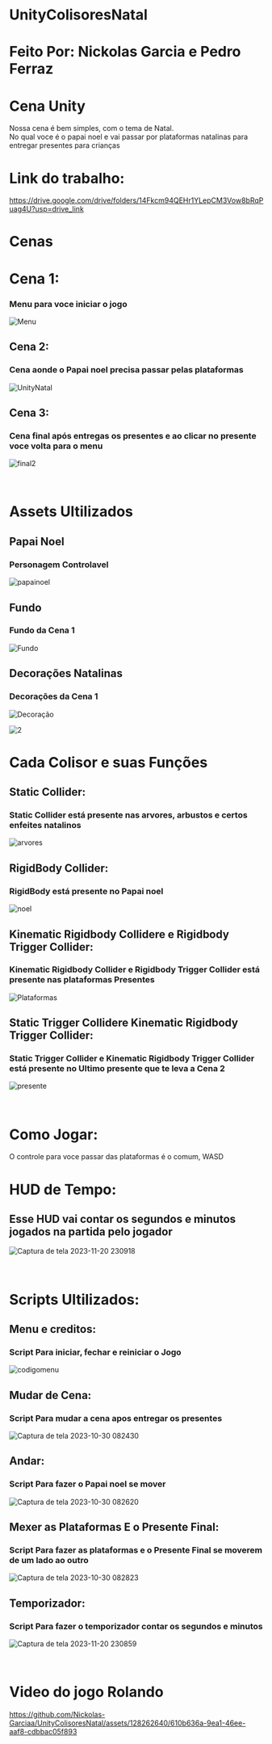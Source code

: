 # UnityColisoresNatal
<h1>Feito Por: Nickolas Garcia e Pedro Ferraz
<h1>Cena Unity</h1>
Nossa cena é bem simples, com o tema de Natal. <br> 
No qual voce é o papai noel e vai passar por plataformas natalinas para entregar presentes para crianças
<h1>Link do trabalho:</h1>
  
https://drive.google.com/drive/folders/14Fkcm94QEHr1YLepCM3Vow8bRqPuag4U?usp=drive_link

<h1>Cenas</h1>

<h1>Cena 1:</h1>
<h3>Menu para voce iniciar o jogo</h3>

![Menu](https://github.com/Nickolas-Garciaa/UnityColisoresNatal/assets/128262640/3d87443c-1212-446b-93cd-fae02098a4d8)

<h2>Cena 2:</h2>
<h3>Cena aonde o Papai noel precisa passar pelas plataformas</h3>

![UnityNatal](https://github.com/Nickolas-Garciaa/UnityColisoresNatal/assets/128262640/9c2cc606-99e7-49e6-bf88-948e3dd3aff6)

<h2>Cena 3:</h2>
<h3>Cena final após entregas os presentes e ao clicar no presente voce volta para o menu</h3>

![final2](https://github.com/Nickolas-Garciaa/UnityColisoresNatal/assets/128262640/3e9e34eb-4562-4bbf-b680-949a437ca6a8)

<br>

<H1>Assets Ultilizados</H1>
<h2>Papai Noel</h2>
<h3>Personagem Controlavel</h3>

![papainoel](https://github.com/Nickolas-Garciaa/UnityColisoresNatal/assets/128262640/5193b49f-9b55-44a1-8ccb-8891bf4e2998)

<h2>Fundo</h2>
<H3>Fundo da Cena 1</H3>

![Fundo](https://github.com/Nickolas-Garciaa/UnityColisoresNatal/assets/128262640/fe305eba-0dbe-4247-af79-2f71a058720c)

<h2>Decorações Natalinas</h2>
<h3>Decorações da Cena 1</h3>

![Decoração](https://github.com/Nickolas-Garciaa/UnityColisoresNatal/assets/128262640/15d770ac-de45-432f-a716-3c08b3ec5715)

![2](https://github.com/Nickolas-Garciaa/UnityColisoresNatal/assets/128262640/5d3e625c-fedb-405e-82c1-2e8d35e53f52)

<h1>Cada Colisor e suas Funções</h1>
<H2>Static Collider:</H2>
<H3>Static Collider está presente nas arvores, arbustos e certos enfeites natalinos</H3>

![arvores](https://github.com/Nickolas-Garciaa/UnityColisoresNatal/assets/128262640/4bc31b43-eb4a-4334-a24b-442cf4adb27c)

<h2>RigidBody Collider:</h2>
<h3>RigidBody está presente no Papai noel</h3>

![noel](https://github.com/Nickolas-Garciaa/UnityColisoresNatal/assets/128262640/4a78e7e7-b4d6-48af-81a0-4dfeb5795069)

<h2>Kinematic Rigidbody Collidere e Rigidbody Trigger Collider:</h2>
<h3>Kinematic Rigidbody Collider e Rigidbody Trigger Collider está presente nas plataformas Presentes</h3>

![Plataformas](https://github.com/Nickolas-Garciaa/UnityColisoresNatal/assets/128262640/4868d35a-a4a7-4e5a-b760-e9a9fd023049)

<h2>Static Trigger Collidere Kinematic Rigidbody Trigger Collider:</h2>
<h3>Static Trigger Collider e Kinematic Rigidbody Trigger Collider está presente no Ultimo presente que te leva a Cena 2</h3>

![presente](https://github.com/Nickolas-Garciaa/UnityColisoresNatal/assets/128262640/409f1cb9-c565-4147-948b-3fbe8fc1b09d)

<br>

<h1>Como Jogar:</h1>
O controle para voce passar das plataformas é o comum, WASD

<h1>HUD de Tempo:</h1>
<h2>Esse HUD vai contar os segundos e minutos jogados na partida pelo jogador</h2>

![Captura de tela 2023-11-20 230918](https://github.com/Nickolas-Garciaa/UnityColisoresNatal/assets/128262640/c4ba1f13-a3dd-49e2-939f-843672cca9c5)


<br>

<h1>Scripts Ultilizados:</h1>

<h2>Menu e creditos:</h2>
<h3>Script Para iniciar, fechar e reiniciar o Jogo</h3>

![codigomenu](https://github.com/Nickolas-Garciaa/UnityColisoresNatal/assets/128262640/2ab96f7c-b1b3-4731-aaa9-4f4730dfd5f1)


<H2>Mudar de Cena:</H2>
<h3>Script Para mudar a cena apos entregar os presentes</h3>

![Captura de tela 2023-10-30 082430](https://github.com/Nickolas-Garciaa/UnityColisoresNatal/assets/128262640/6bd5e7fc-553a-4b77-884a-bb1f13c65b65)

<h2>Andar:</h2>
<h3>Script Para fazer o Papai noel se mover</h3>

![Captura de tela 2023-10-30 082620](https://github.com/Nickolas-Garciaa/UnityColisoresNatal/assets/128262640/6b51219d-e88e-4f02-a200-0479d1a56fe9)

<h2>Mexer as Plataformas E o Presente Final:</h2>
<h3>Script Para fazer as plataformas e o Presente Final se moverem de um lado ao outro</h3>

![Captura de tela 2023-10-30 082823](https://github.com/Nickolas-Garciaa/UnityColisoresNatal/assets/128262640/3ac057a9-4bb5-484b-8a0e-a0ca0cafd5dd)

<h2>Temporizador:</h2>
<h3>Script Para fazer o temporizador contar os segundos e minutos</h3>

![Captura de tela 2023-11-20 230859](https://github.com/Nickolas-Garciaa/UnityColisoresNatal/assets/128262640/027e5297-d5da-46b3-ba85-5c383070e4e9)



<br>

<h1>Video do jogo Rolando</h1>


https://github.com/Nickolas-Garciaa/UnityColisoresNatal/assets/128262640/610b636a-9ea1-46ee-aaf8-cdbbac05f893




















